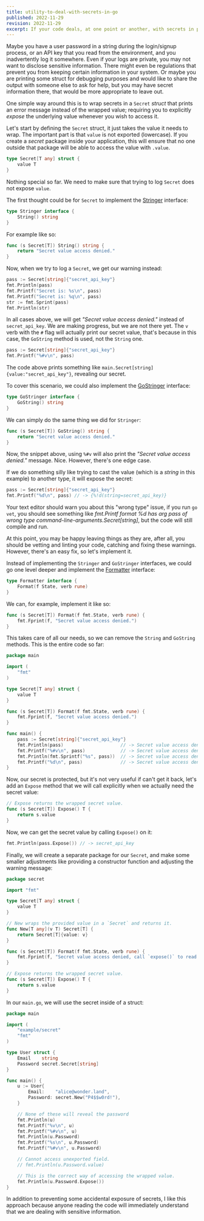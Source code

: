 ```yaml
---
title: utility-to-deal-with-secrets-in-go
published: 2022-11-29
revision: 2022-11-29
excerpt: If your code deals, at one point or another, with secrets in plain text, it might be a good idea to prevent accidental logging of such sensitive information. 
---
```




Maybe you have a user password in a string during the login/signup process, or an API key that you read from the environment, and you inadvertently log it somewhere. 
Even if your logs are private, you may not want to disclose sensitive information.
There might even be regulations that prevent you from keeping certain information in your system.
Or maybe you are printing some struct for debugging purposes and would like to share the output with someone else to ask for help, but you may have secret information there, that would be more appropriate to leave out.

One simple way around this is to wrap secrets in a `Secret` _struct_ that prints an error message instead of the wrapped value; requiring you to explicitly _expose_ the underlying value whenever you wish to access it.

Let's start by defining the `Secret` struct, it just takes the value it needs to wrap. The important part is that `value` is not exported (lowercase). If you create a _secret_ package inside your application, this will ensure that no one outside that package will be able to access the value with `.value`.

```go
type Secret[T any] struct {
    value T
}
```

Nothing special so far. We need to make sure that trying to log `Secret` does not expose `value`.

The first thought could be for `Secret` to implement the [Stringer](https://pkg.go.dev/fmt#Stringer) interface:

```go
type Stringer interface {
    String() string
}
```

For example like so:

```go
func (s Secret[T]) String() string {
    return "Secret value access denied."
}
```

Now, when we try to log a `Secret`, we get our warning instead:

```go
pass := Secret[string]{"secret_api_key"}
fmt.Println(pass)
fmt.Printf("Secret is: %s\n", pass)
fmt.Printf("Secret is: %q\n", pass)
str := fmt.Sprint(pass)
fmt.Println(str)
```

In all cases above, we will get _"Secret value access denied."_ instead of `secret_api_key`. We are making progress, but we are not there yet. The `v` verb with the `#` flag will actually print our secret value, that's because in this case, the `GoString` method is used, not the `String` one.

```go
pass := Secret[string]{"secret_api_key"}
fmt.Printf("%#v\n", pass)
```

The code above prints something like `main.Secret[string]{value:"secret_api_key"}`, revealing our secret.

To cover this scenario, we could also implement the [GoStringer](https://pkg.go.dev/fmt#GoStringer) interface:

```go
type GoStringer interface {
    GoString() string
}
```

We can simply do the same thing we did for `Stringer`:

```go
func (s Secret[T]) GoString() string {
    return "Secret value access denied."
}
```

Now, the snippet above, using `%#v` will also print the _"Secret value access denied."_ message. Nice. However, there's one edge case.

If we do something silly like trying to cast the value (which is a _string_ in this example) to another type, it will expose the secret:

```go
pass := Secret[string]{"secret_api_key"}
fmt.Printf("%d\n", pass) // -> {%!d(string=secret_api_key)}
```

Your text editor should warn you about this "wrong type" issue, if you run `go vet`, you should see something like _fmt.Printf format %d has arg pass of wrong type command-line-arguments.Secret[string]_, but the code will still compile and run.

At this point, you may be happy leaving things as they are, after all, you should be vetting and linting your code, catching and fixing these warnings. However, there's an easy fix, so let's implement it.

Instead of implementing the `Stringer` and `GoStringer` interfaces, we could go one level deeper and implement the [Formatter](https://pkg.go.dev/fmt#Formatter) interface:

```go
type Formatter interface {
    Format(f State, verb rune)
}
```

We can, for example, implement it like so:

```go
func (s Secret[T]) Format(f fmt.State, verb rune) {
    fmt.Fprint(f, "Secret value access denied.")
}
```

This takes care of all our needs, so we can remove the `String` and `GoString` methods. This is the entire code so far:

```go
package main

import (
    "fmt"
)

type Secret[T any] struct {
    value T
}

func (s Secret[T]) Format(f fmt.State, verb rune) {
    fmt.Fprint(f, "Secret value access denied.")
}

func main() {
    pass := Secret[string]{"secret_api_key"}
    fmt.Println(pass)                     // -> Secret value access denied.
    fmt.Printf("%#v\n", pass)             // -> Secret value access denied.
    fmt.Println(fmt.Sprintf("%s", pass))  // -> Secret value access denied.
    fmt.Printf("%d\n", pass)              // -> Secret value access denied.
}
```

Now, our secret is protected, but it's not very useful if can't get it back, let's add an `Expose` method that we will call explicitly when we actually need the secret value:

```go
// Expose returns the wrapped secret value.
func (s Secret[T]) Expose() T {
    return s.value
}
```

Now, we can get the secret value by calling `Expose()` on it:

```go
fmt.Println(pass.Expose()) // -> secret_api_key
```

Finally, we will create a separate package for our `Secret`, and make some smaller adjustments like providing a constructor function and adjusting the warning message:

```go
package secret

import "fmt"

type Secret[T any] struct {
    value T
}

// New wraps the provided value in a `Secret` and returns it.
func New[T any](v T) Secret[T] {
    return Secret[T]{value: v}
}

func (s Secret[T]) Format(f fmt.State, verb rune) {
    fmt.Fprint(f, "Secret value access denied, call `expose()` to read it.")
}

// Expose returns the wrapped secret value.
func (s Secret[T]) Expose() T {
    return s.value
}
```

In our `main.go`, we will use the secret inside of a struct:

```go
package main

import (
    "example/secret"
    "fmt"
)

type User struct {
    Email    string
    Password secret.Secret[string]
}

func main() {
    u := User{
        Email:    "alice@wonder.land",
        Password: secret.New("P4$$w0rd!"),
    }

    // None of these will reveal the password
    fmt.Println(u)
    fmt.Printf("%v\n", u)
    fmt.Printf("%#v\n", u)
    fmt.Println(u.Password)
    fmt.Printf("%s\n", u.Password)
    fmt.Printf("%#v\n", u.Password)

    // Cannot access unexported field.
    // fmt.Println(u.Password.value)

    // This is the correct way of accessing the wrapped value.
    fmt.Println(u.Password.Expose())
}
```

In addition to preventing some accidental exposure of secrets, I like this approach because anyone reading the code will immediately understand that we are dealing with sensitive information.
